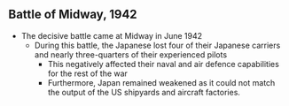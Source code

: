 ## Battle of Midway, 1942


- The decisive battle came at Midway in June 1942
    - During this battle, the Japanese lost four of their Japanese carriers and nearly three-quarters of their experienced pilots
        - This negatively affected their naval and air defence capabilities for the rest of the war
        - Furthermore, Japan remained weakened as it could not match the output of the US shipyards and aircraft factories.

